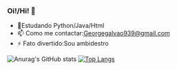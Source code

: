 ### Oi!/Hi! 👋

- 🌱Estudando Python/Java/Html
- 📫 Como me contactar:Georgegalvao939@gmail.com 
- ⚡ Fato divertido:Sou ambidestro

![Anurag's GitHub stats](https://github-readme-stats.vercel.app/api?username=GGG710&show_icons=true&theme=radical)  [![Top Langs](https://github-readme-stats.vercel.app/api/top-langs/?username=GGG710)](https://github.com/anuraghazra/github-readme-stats)



